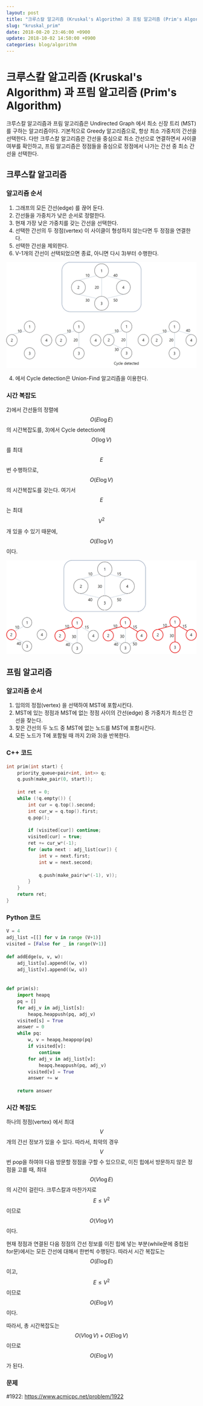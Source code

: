 ```yaml
---
layout: post
title: "크루스칼 알고리즘 (Kruskal's Algorithm) 과 프림 알고리즘 (Prim's Algorithm)"
slug: "kruskal_prim"
date: 2018-08-20 23:46:00 +0900
update: 2018-10-02 14:50:00 +0900
categories: blog/algorithm
---
```




# 크루스칼 알고리즘 (Kruskal's Algorithm) 과 프림 알고리즘 (Prim's Algorithm)

크루스칼 알고리즘과 프림 알고리즘은 Undirected Graph 에서 최소 신장 트리 (MST) 를 구하는 알고리즘이다. 기본적으로 Greedy 알고리즘으로, 항상 최소 가중치의 간선을 선택한다. 다만 크루스칼 알고리즘은 간선을 중심으로 최소 간선으로 연결하면서 사이클 여부를 확인하고, 프림 알고리즘은 정점들을 중심으로 정점에서 나가는 간선 중 최소 간선을 선택한다.



## 크루스칼 알고리즘

### 알고리즘 순서

1) 그래프의 모든 간선(edge) 를 끊어 둔다.
2) 간선들을 가중치가 낮은 순서로 정렬한다. 
3) 현재 가장 낮은 가중치를 갖는 간선을 선택한다. 
4) 선택한 간선의 두 정점(vertex) 이 사이클이 형성하지 않는다면 두 정점을 연결한다. 
5) 선택한 간선을 제외한다. 
6) V-1개의 간선이 선택되었으면 종료, 아니면 다시 3)부터 수행한다.

![kruskal.jpg](https://github.com/sjnov11/sjnov11.github.com/blob/master/_img/2018/08/20/kruskal.jpg?raw=true)

4) 에서 Cycle detection은 Union-Find 알고리즘을 이용한다.



### 시간 복잡도

2)에서 간선들의 정렬에 $$O(E\log{E})$$ 의 시간복잡도를, 
3)에서 Cycle detection에 $$O(\log{V})$$ 를 최대 $$E$$ 번 수행하므로, $$O(E\log{V})$$ 의 시간복잡도를 갖는다. 여기서 $$E$$ 는 최대 $$V^2$$ 개 있을 수 있기 때문에, $$O(E\log{V})$$ 이다.

![prim.jpg](https://github.com/sjnov11/sjnov11.github.com/blob/master/_img/2018/08/20/prim.jpg?raw=true)



## 프림 알고리즘

### 알고리즘 순서

1) 임의의 정점(vertex) 을 선택하여 MST에 포함시킨다.
2) MST에 있는 정점과 MST에 없는 정점 사이의 간선(edge) 중 가중치가 최소인 간선을 찾는다.
3) 찾은 간선의 두 노드 중 MST에 없는 노드를 MST에 포함시킨다.
4) 모든 노드가 T에 포함될 때 까지 2)와 3)을 반복한다.



### C++ 코드

```c++
int prim(int start) {
	priority_queue<pair<int, int>> q;
	q.push(make_pair(0, start));

	int ret = 0;
	while (!q.empty()) {
		int cur = q.top().second;
		int cur_w = q.top().first;
		q.pop();

		if (visited[cur]) continue;
		visited[cur] = true;
		ret += cur_w*(-1);
		for (auto next : adj_list[cur]) {
			int v = next.first;
			int w = next.second;

			q.push(make_pair(w*(-1), v));
		}
	}
	return ret;
}
```



### Python 코드

```python
V = 4
adj_list =[[] for v in range (V+1)]
visited = [False for _ in range(V+1)]

def addEdge(u, v, w):
    adj_list[u].append((w, v))
    adj_list[v].append((w, u))


def prim(s):
    import heapq
    pq = []
    for adj_v in adj_list[s]:
        heapq.heappush(pq, adj_v)
    visited[s] = True
    answer = 0
    while pq:
        w, v = heapq.heappop(pq)
        if visited[v]:
            continue
        for adj_v in adj_list[v]:
            heapq.heappush(pq, adj_v)
        visited[v] = True
        answer += w

    return answer
```



### 시간 복잡도

하나의 정점(vertex) 에서 최대 $$V$$ 개의 간선 정보가 있을 수 있다. 따라서, 최악의 경우 $$V$$ 번 pop을 하여야 다음 방문할 정점을 구할 수 있으므로, 이진 힙에서 방문하지 않은 정점을 고를 때, 최대 $$O(V\log{E})$$ 의 시간이 걸린다. 크루스칼과 마찬가지로 $$E \leq V^2$$ 이므로 $$O(V\log{V})$$ 이다. 

현재 정점과 연결된 다음 정점의 간선 정보를 이진 힙에 넣는 부분(while문에 중첩된 for문)에서는 모든 간선에 대해서 한번씩 수행된다. 따라서 시간 복잡도는 $$O(E\log{E})$$ 이고, $$E\leq V^2$$ 이므로 $$O(E\log{V})$$ 이다.

따라서, 총 시간복잡도는 $$O(V\log{V}) + O(E\log{V})$$ 이므로 $$O(E\log{V})$$ 가 된다.

### 문제

#1922: https://www.acmicpc.net/problem/1922